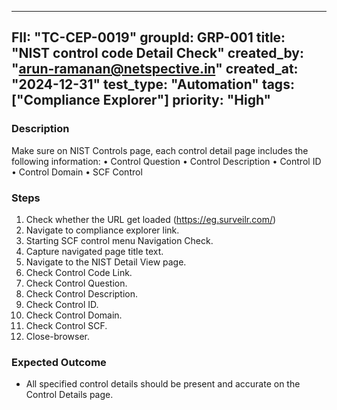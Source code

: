 ---
  FII: "TC-CEP-0019"
  groupId: GRP-001
  title: "NIST control code Detail Check"
  created_by: "arun-ramanan@netspective.in"
  created_at:  "2024-12-31"
  test_type: "Automation"
  tags: ["Compliance Explorer"] 
  priority: "High"
  ---

  ### Description
  Make sure on NIST Controls page, each control detail page includes the following information:
  •  Control Question
  •  Control Description
  •  Control ID
  •  Control Domain
  •  SCF Control

  ### Steps
  1. Check whether the URL get loaded (https://eg.surveilr.com/)
  2. Navigate to compliance explorer link.
  3. Starting SCF control menu Navigation Check.
  4. Capture navigated page title text.
  5. Navigate to the NIST Detail View page.
  6. Check Control Code Link.
  7. Check Control Question.
  8. Check Control Description.
  9. Check Control ID.
  10. Check Control Domain.
  11. Check Control SCF.
  12. Close-browser.



  ### Expected Outcome
  -   All specified control details should be present and accurate on the Control Details page.